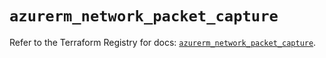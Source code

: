 # `azurerm_network_packet_capture`

Refer to the Terraform Registry for docs: [`azurerm_network_packet_capture`](https://registry.terraform.io/providers/hashicorp/azurerm/4.10.0/docs/resources/network_packet_capture).
